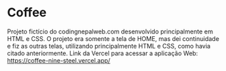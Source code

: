 # Coffee
Projeto fictício do codingnepalweb.com desenvolvido principalmente em HTML e CSS. O projeto era somente a tela de HOME, mas dei continuidade e fiz as outras telas, utilizando principalmente HTML e CSS, como havia citado anteriormente.
Link da Vercel para acessar a aplicação Web: https://coffee-nine-steel.vercel.app/
